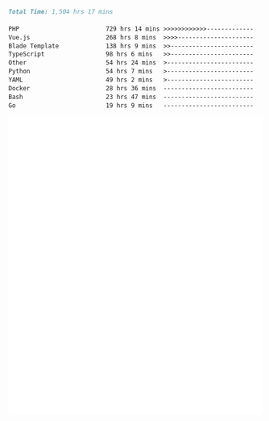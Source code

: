 <!--START_SECTION:waka-->

```markdown
Total Time: 1,504 hrs 17 mins

PHP                        729 hrs 14 mins >>>>>>>>>>>>-------------   46.78 %
Vue.js                     268 hrs 8 mins  >>>>---------------------   17.20 %
Blade Template             138 hrs 9 mins  >>-----------------------   08.86 %
TypeScript                 98 hrs 6 mins   >>-----------------------   06.29 %
Other                      54 hrs 24 mins  >------------------------   03.49 %
Python                     54 hrs 7 mins   >------------------------   03.47 %
YAML                       49 hrs 2 mins   >------------------------   03.15 %
Docker                     28 hrs 36 mins  -------------------------   01.84 %
Bash                       23 hrs 47 mins  -------------------------   01.53 %
Go                         19 hrs 9 mins   -------------------------   01.23 %
```

<!--END_SECTION:waka-->
<p align="center">
    <img src="https://raw.githubusercontent.com/rjp2525/rjp2525/output/generated/overview.svg">
    <img src="https://raw.githubusercontent.com/rjp2525/rjp2525/output/generated/languages.svg">
</p>
